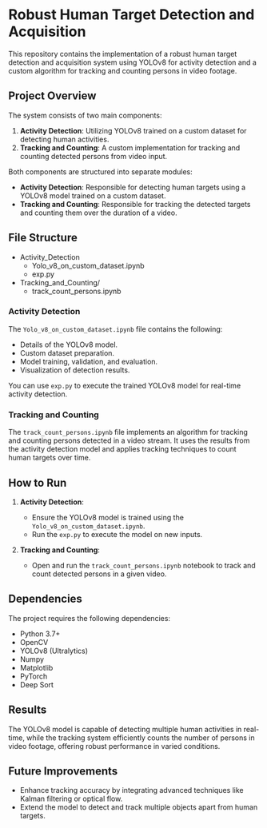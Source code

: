 # Robust Human Target Detection and Acquisition

This repository contains the implementation of a robust human target detection and acquisition system using YOLOv8 for activity detection and a custom algorithm for tracking and counting persons in video footage.

## Project Overview

The system consists of two main components:
1. **Activity Detection**: Utilizing YOLOv8 trained on a custom dataset for detecting human activities.
2. **Tracking and Counting**: A custom implementation for tracking and counting detected persons from video input.

Both components are structured into separate modules:
- **Activity Detection**: Responsible for detecting human targets using a YOLOv8 model trained on a custom dataset.
- **Tracking and Counting**: Responsible for tracking the detected targets and counting them over the duration of a video.

## File Structure

- Activity_Detection  
    - Yolo_v8_on_custom_dataset.ipynb   
    - exp.py                            
- Tracking_and_Counting/
    - track_count_persons.ipynb    


### Activity Detection

The `Yolo_v8_on_custom_dataset.ipynb` file contains the following:
- Details of the YOLOv8 model.
- Custom dataset preparation.
- Model training, validation, and evaluation.
- Visualization of detection results.

You can use `exp.py` to execute the trained YOLOv8 model for real-time activity detection.

### Tracking and Counting

The `track_count_persons.ipynb` file implements an algorithm for tracking and counting persons detected in a video stream. It uses the results from the activity detection model and applies tracking techniques to count human targets over time.

## How to Run

1. **Activity Detection**:
   - Ensure the YOLOv8 model is trained using the `Yolo_v8_on_custom_dataset.ipynb`.
   - Run the `exp.py` to execute the model on new inputs.

2. **Tracking and Counting**:
   - Open and run the `track_count_persons.ipynb` notebook to track and count detected persons in a given video.

## Dependencies

The project requires the following dependencies:
- Python 3.7+
- OpenCV
- YOLOv8 (Ultralytics)
- Numpy
- Matplotlib
- PyTorch
- Deep Sort
  
## Results
The YOLOv8 model is capable of detecting multiple human activities in real-time, while the tracking system efficiently counts the number of persons in video footage, offering robust performance in varied conditions.

## Future Improvements
- Enhance tracking accuracy by integrating advanced techniques like Kalman filtering or optical flow.
- Extend the model to detect and track multiple objects apart from human targets.